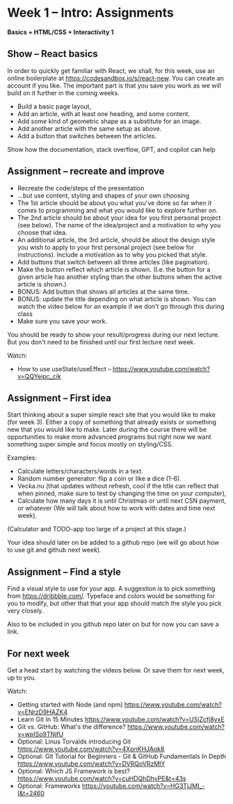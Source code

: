 # Week 1 – Intro: Assignments

**Basics + HTML/CSS + Interactivity 1**

## Show – React basics

In order to quickly get familiar with React, we shall, for this week, use an
online boilerplate at https://codesandbox.io/s/react-new. You can create an
account if you like. The important part is that you save you work as we will
build on it further in the coming weeks.

* Build a basic page layout,
* Add an article, with at least one heading, and some content.
* Add some kind of geometric shape as a substitute for an image.
* Add another article with the same setup as above.
* Add a button that switches between the articles.

Show how the documentation, stack overflow, GPT, and copilot can help

## Assignment – recreate and improve

* Recreate the code/steps of the presentation
* ...but use content, styling and shapes of your own choosing
* The 1st article should be about you what you've done so far when it comes to
  programming and what you would like to explore further on.
* The 2nd article should be about your idea for you first personal project
  (see below). The name of the idea/project and a motivation to why you choose
  that idea.
* An additional article, the 3rd article, should be about the design style you
  wish to apply to your first personal project (see below for instructions).
  Include a motivation as to why you picked that style.
* Add buttons that switch between all three articles (like pagination).
* Make the button reflect which article is shown. (I.e. the button for a given
  article has another styling than the other buttons when the active article is
  shown.)
* BONUS: Add button that shows all articles at the same time.
* BONUS: update the title depending on what article is shown. You can watch the
  video below for an example if we don't go through this during class
* Make sure you save your work.

You should be ready to show your result/progress during our next lecture. But you
don't need to be finished until our first lecture next week.

Watch:
* How to use useState/useEffect – https://www.youtube.com/watch?v=QQYeipc_cik

## Assignment – First idea

Start thinking about a super simple react site that you would like to make
(for week 3). Either a copy of something that already exists or something new
that you would like to make. Later during the course there will be
opportunities to make more advanced programs but right now we want something
super simple and focus mostly on styling/CSS.

Examples:
* Calculate letters/characters/words in a text.
* Random number generator: flip a coin or like a dice (1-6).
* Vecka.nu (that updates without refresh, cool if the title can reflect that
  when pinned, make sure to test by changing the time on your computer),
* Calculate how many days it is until Christmas or until next CSN payment, or
  whatever (We will talk about how to work with dates and time next week).

(Calculator and TODO-app too large of a project at this stage.)

Your idea should later on be added to a github repo (we will go about how to use
git and github next week).

## Assignment – Find a style

Find a visual style to use for your app. A suggestion is to pick something from
https://dribbble.com/. Typeface and colors would be something for you to
modify, but other that that your app should match the style you pick very
closely.

Also to be included in you github repo later on but for now you can save a
link.

## For next week

Get a head start by watching the videos below. Or save them for next week, up to
you.

Watch:
* Getting started with Node (and npm) https://www.youtube.com/watch?v=ENrzD9HAZK4
* Learn Git In 15 Minutes https://www.youtube.com/watch?v=USjZcfj8yxE
* Git vs. GitHub: What's the difference? https://www.youtube.com/watch?v=wpISo9TNjfU
* Optional: Linus Torvalds introducing Git https://www.youtube.com/watch?v=4XpnKHJAok8
* Optional: Git Tutorial for Beginners - Git & GitHub Fundamentals In Depth  https://www.youtube.com/watch?v=DVRQoVRzMIY
* Optional: Which JS Framework is best? https://www.youtube.com/watch?v=cuHDQhDhvPE&t=43s
* Optional: Frameworks https://youtube.com/watch?v=HG3TjJMI_-I&t=2460
